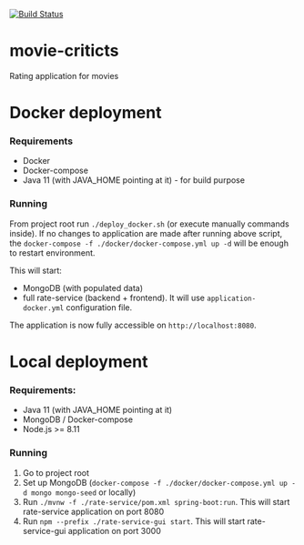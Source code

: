 
[![Build Status](https://travis-ci.com/lukaszrys/movie-rater.svg?token=WxMp5FXszxp4REupefyE&branch=develop)](https://travis-ci.com/lukaszrys/movie-rater)
# movie-criticts
Rating application for movies

# Docker deployment

### Requirements

* Docker
* Docker-compose
* Java 11 (with JAVA_HOME pointing at it) - for build purpose

### Running
From project root run `./deploy_docker.sh` (or execute manually commands inside).
If no changes to application are made after running above script, the `docker-compose -f ./docker/docker-compose.yml up -d` will be enough to restart environment.

This will start:

* MongoDB (with populated data)
* full rate-service (backend + frontend). It will use `application-docker.yml` configuration file.

The application is now fully accessible on `http://localhost:8080`.

# Local deployment

### Requirements:

* Java 11 (with JAVA_HOME pointing at it)
* MongoDB / Docker-compose
* Node.js >= 8.11

### Running

1. Go to project root
2. Set up MongoDB (`docker-compose -f ./docker/docker-compose.yml up -d mongo mongo-seed` or locally)
3. Run `./mvnw -f ./rate-service/pom.xml spring-boot:run`. This will start rate-service application on port 8080
4. Run `npm --prefix ./rate-service-gui start`. This will start rate-service-gui application on port 3000